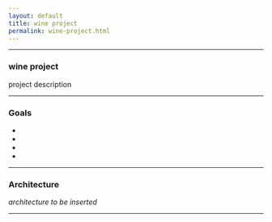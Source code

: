 ```yaml
---
layout: default
title: wine project
permalink: wine-project.html
---
```


---

### wine project

project description

---

### Goals

- 
- 
- 
- 

---

### Architecture

*architecture to be inserted*



---
